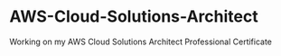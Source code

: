# AWS-Cloud-Solutions-Architect
 Working on my AWS Cloud Solutions Architect Professional Certificate
